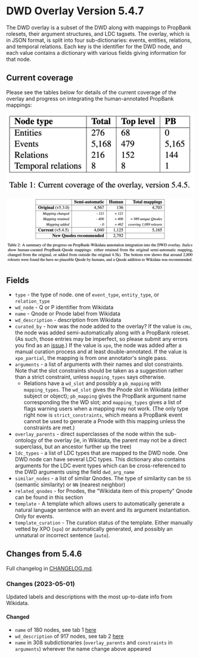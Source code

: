 # DWD Overlay Version 5.4.7

The DWD overlay is a subset of the DWD along with mappings to PropBank rolesets, their argument structures, and LDC tagsets. The overlay, which is in JSON format, is split into four sub-dictionaries: events, entities, relations, and temporal relations. Each key is the identifier for the DWD node, and each value contains a dictionary with various fields giving information for that node.

## Current coverage

Please see the tables below for details of the current coverage of the overlay and progress on integrating the human-annotated PropBank mappings:

<p align="center">
	<img src="./documentation/Table1.png"/>
</p>

<p align="center">
	<img src="./documentation/Table2.png"/>
</p>

## Fields

- `type` - the type of node. one of `event_type`, `entity_type`, or `relation_type`
- `wd_node` - Q or P identifier from Wikidata
- `name` - Qnode or Pnode label from Wikidata
- `wd_description` - description from Wikidata
- `curated_by` - how was the node added to the overlay? If the value is `cmu`, the node was added semi-automatically along with a PropBank roleset. (As such, those entries may be imperfect, so please submit any errors you find as an [issue](https://github.com/e-spaulding/xpo/issues/new).) If the value is `xpo`, the node was added after a manual curation process and at least double-annotated. If the value is `xpo_partial`, the mapping is from one annotator's single pass.
- `arguments` - a list of arguments with their names and slot constraints. Note that the slot constraints should be taken as a suggestion rather than a strict constraint, unless `mapping_types` says otherwise.
	- Relations have a `wd_slot` and possibly a `pb_mapping` with `mapping_types`. The `wd_slot` gives the Pnode slot in Wikidata (either subject or object); `pb_mapping` gives the PropBank argument name corresponding the the WD slot; and `mapping_types` gives a list of flags warning users when a mapping may not work. (The only type right now is `strict_constraints`, which means a PropBank event cannot be used to generate a Pnode with this mapping unless the constraints are met.)
- `overlay_parents` - direct superclasses of the node within the sub-ontology of the overlay (ie, in Wikidata, the parent may not be a direct superclass, but an ancestor further up the tree)
- `ldc_types` - a list of LDC types that are mapped to the DWD node. One DWD node can have several LDC types. This dictionary also contains arguments for the LDC event types which can be cross-referenced to the DWD arguments using the field `dwd_arg_name`
- `similar_nodes` - a list of similar Qnodes. The type of similarity can be `SS` (semantic similarity) or `NN` (nearest neighbor) 
- `related_qnodes` - for Pnodes, the "Wikidata item of this property" Qnode can be found in this section
- `template` - A template which allows users to automatically generate a natural language sentence with an event and its argument instantiation. Only for events.
- `template_curation` - The curation status of the template. Either manually vetted by XPO (`xpo`) or automatically generated, and possibly an unnatural or incorrect sentence (`auto`).

## Changes from 5.4.6

Full changelog in [CHANGELOG.md](https://github.com/e-spaulding/xpo/blob/main/CHANGELOG.md).

### Changes (2023-05-01)

Updated labels and descriptions with the most up-to-date info from Wikidata. 

#### Changed

- `name` of 180 nodes, see tab 1 [here](https://docs.google.com/spreadsheets/d/1LjV3N1T31RfHka2VVaVM26Ps7z0ldN8YN52ueQ_2Rww/edit?usp=sharing)
- `wd_description` of 917 nodes, see tab 2 [here](https://docs.google.com/spreadsheets/d/1LjV3N1T31RfHka2VVaVM26Ps7z0ldN8YN52ueQ_2Rww/edit?usp=sharing)
- `name` in 308 subdictionaries (`overlay_parents` and `constraints` in `arguments`) wherever the name change above appeared